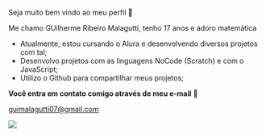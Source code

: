Seja muito bem vindo ao meu perfil 💠


Me chamo GUilherme Ribeiro Malagutti, tenho 17 anos e adoro matemática

* Atualmente, estou cursando o Alura e desenvolvendo diversos projetos com tal;
* Desenvolvo projetos com as linguagens NoCode (Scratch) e com o JavaScript;
* Utilizo o Github para compartilhar meus projetos;

**Você entra em contato comigo através de meu e-mail** 📧

guimalagutti07@gmail.com

![](https://media1.tenor.com/m/QS2frkHOkXsAAAAC/pulsating-albert-einstein.gif)
